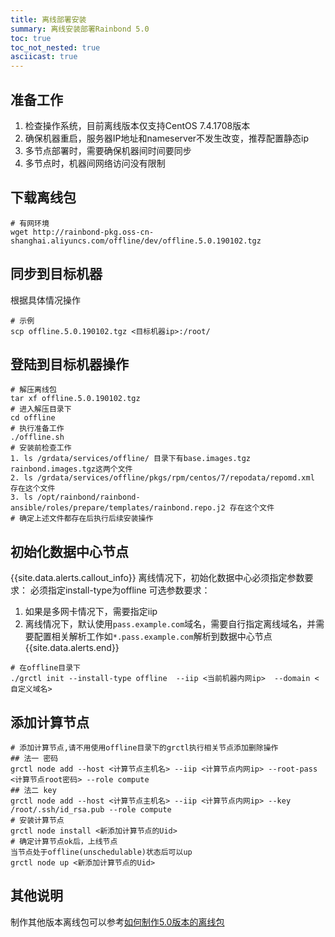 ```yaml
---
title: 离线部署安装
summary: 离线安装部署Rainbond 5.0
toc: true
toc_not_nested: true
asciicast: true
---
```


## 准备工作

1. 检查操作系统，目前离线版本仅支持CentOS 7.4.1708版本
2. 确保机器重启，服务器IP地址和nameserver不发生改变，推荐配置静态ip
3. 多节点部署时，需要确保机器间时间要同步
4. 多节点时，机器间网络访问没有限制

<!--
5. 机器资源最低要求2核4G，否则程序会退出
-->

## 下载离线包

```
# 有网环境
wget http://rainbond-pkg.oss-cn-shanghai.aliyuncs.com/offline/dev/offline.5.0.190102.tgz
```

## 同步到目标机器

根据具体情况操作

```
# 示例
scp offline.5.0.190102.tgz <目标机器ip>:/root/
```

## 登陆到目标机器操作

```
# 解压离线包
tar xf offline.5.0.190102.tgz
# 进入解压目录下
cd offline
# 执行准备工作
./offline.sh
# 安装前检查工作
1. ls /grdata/services/offline/ 目录下有base.images.tgz rainbond.images.tgz这两个文件
2. ls /grdata/services/offline/pkgs/rpm/centos/7/repodata/repomd.xml 存在这个文件
3. ls /opt/rainbond/rainbond-ansible/roles/prepare/templates/rainbond.repo.j2 存在这个文件
# 确定上述文件都存在后执行后续安装操作
```

## 初始化数据中心节点

{{site.data.alerts.callout_info}}
离线情况下，初始化数据中心必须指定参数要求：
必须指定install-type为offline 
可选参数要求：  
1. 如果是多网卡情况下，需要指定iip  
2. 离线情况下，默认使用`pass.example.com`域名，需要自行指定离线域名，并需要配置相关解析工作如`*.pass.example.com`解析到数据中心节点  
{{site.data.alerts.end}}

```
# 在offline目录下
./grctl init --install-type offline  --iip <当前机器内网ip>  --domain <自定义域名>
```

## 添加计算节点

```
# 添加计算节点,请不用使用offline目录下的grctl执行相关节点添加删除操作
## 法一 密码
grctl node add --host <计算节点主机名> --iip <计算节点内网ip> --root-pass <计算节点root密码> --role compute
## 法二 key
grctl node add --host <计算节点主机名> --iip <计算节点内网ip> --key /root/.ssh/id_rsa.pub --role compute
# 安装计算节点
grctl node install <新添加计算节点的Uid>
# 确定计算节点ok后，上线节点
当节点处于offline(unschedulable)状态后可以up
grctl node up <新添加计算节点的Uid>
```

## 其他说明

制作其他版本离线包可以参考[如何制作5.0版本的离线包](https://t.goodrain.com/t/5-0/564)
